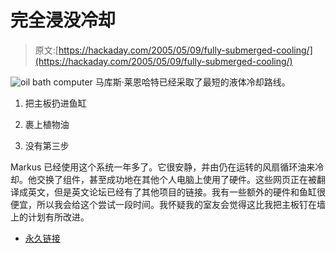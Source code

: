# 完全浸没冷却

> 原文:[https://hackaday.com/2005/05/09/fully-submerged-cooling/](https://hackaday.com/2005/05/09/fully-submerged-cooling/)

![oil bath computer](../Images/5043b9d4f99088697adf39f5e27ce45c.png)
马库斯·莱恩哈特已经采取了最短的液体冷却路线。

1.  把主板扔进鱼缸

2.  裹上植物油

3.  没有第三步

Markus 已经使用这个系统一年多了。它很安静，并由仍在运转的风扇循环油来冷却。他交换了组件，甚至成功地在其他个人电脑上使用了硬件。这些网页正在被翻译成英文，但是英文论坛已经有了其他项目的链接。我有一些额外的硬件和鱼缸很便宜，所以我会给这个尝试一段时间。我怀疑我的室友会觉得这比我把主板钉在墙上的计划有所改进。

*   [永久链接](http://www.markusleonhardt.de/en/oelbilder.html)